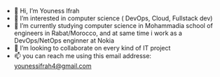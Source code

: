 - 👋 Hi, I’m Youness Ifrah
- 👀 I’m interested in computer science ( DevOps, Cloud, Fullstack dev)
- 🌱 I’m currently studying computer science in Mohammadia school of engineers in Rabat/Morocco, and at same time i work as a DevOps/NetOps enginner at Nokia
- 💞️ I’m looking to collaborate on every kind of IT project
- 📫 you can reach me using this email addresse: younessifrah4@gmail.com
